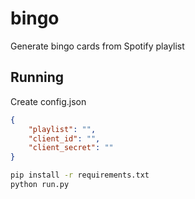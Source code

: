 # bingo
Generate bingo cards from Spotify playlist

## Running

Create config.json
```json
{
    "playlist": "",
    "client_id": "",
    "client_secret": ""
}
```

```sh
pip install -r requirements.txt
python run.py
```